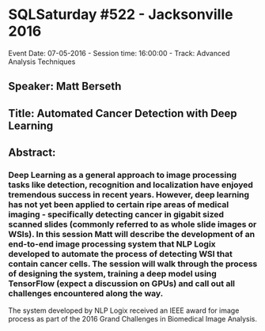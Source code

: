 # SQLSaturday #522 - Jacksonville 2016
Event Date: 07-05-2016 - Session time: 16:00:00 - Track: Advanced Analysis Techniques
## Speaker: Matt Berseth
## Title: Automated Cancer Detection with Deep Learning
## Abstract:
### Deep Learning as a general approach to image processing tasks like detection, recognition and localization have enjoyed tremendous success in recent years. However, deep learning has not yet been applied to certain ripe areas of medical imaging - specifically detecting cancer in gigabit sized scanned slides (commonly referred to as whole slide images or WSIs). In this session Matt will describe the development of an end-to-end image processing system that NLP Logix developed to automate the process of detecting WSI that contain cancer cells. The session will walk through the process of designing the system, training a deep model using TensorFlow (expect a discussion on GPUs) and call out all challenges encountered along the way.

The system developed by NLP Logix received an IEEE award for image process as part of the 2016 Grand Challenges in Biomedical Image Analysis.
